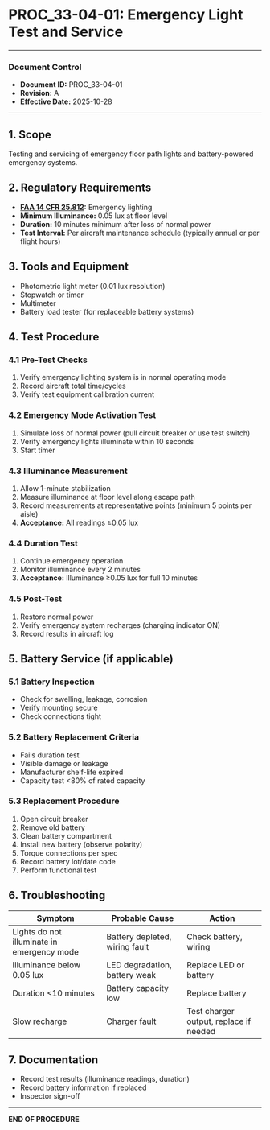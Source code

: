 # PROC_33-04-01: Emergency Light Test and Service

---

### Document Control
- **Document ID:** PROC_33-04-01
- **Revision:** A
- **Effective Date:** 2025-10-28

---

## 1. Scope
Testing and servicing of emergency floor path lights and battery-powered emergency systems.

## 2. Regulatory Requirements
- **[FAA 14 CFR 25.812](https://www.ecfr.gov/current/title-14/chapter-I/subchapter-C/part-25/subpart-D/section-25.812):** Emergency lighting
- **Minimum Illuminance:** 0.05 lux at floor level
- **Duration:** 10 minutes minimum after loss of normal power
- **Test Interval:** Per aircraft maintenance schedule (typically annual or per flight hours)

## 3. Tools and Equipment
- Photometric light meter (0.01 lux resolution)
- Stopwatch or timer
- Multimeter
- Battery load tester (for replaceable battery systems)

## 4. Test Procedure

### 4.1 Pre-Test Checks
1. Verify emergency lighting system is in normal operating mode
2. Record aircraft total time/cycles
3. Verify test equipment calibration current

### 4.2 Emergency Mode Activation Test
1. Simulate loss of normal power (pull circuit breaker or use test switch)
2. Verify emergency lights illuminate within 10 seconds
3. Start timer

### 4.3 Illuminance Measurement
1. Allow 1-minute stabilization
2. Measure illuminance at floor level along escape path
3. Record measurements at representative points (minimum 5 points per aisle)
4. **Acceptance:** All readings ≥0.05 lux

### 4.4 Duration Test
1. Continue emergency operation
2. Monitor illuminance every 2 minutes
3. **Acceptance:** Illuminance ≥0.05 lux for full 10 minutes

### 4.5 Post-Test
1. Restore normal power
2. Verify emergency system recharges (charging indicator ON)
3. Record results in aircraft log

## 5. Battery Service (if applicable)

### 5.1 Battery Inspection
- Check for swelling, leakage, corrosion
- Verify mounting secure
- Check connections tight

### 5.2 Battery Replacement Criteria
- Fails duration test
- Visible damage or leakage
- Manufacturer shelf-life expired
- Capacity test <80% of rated capacity

### 5.3 Replacement Procedure
1. Open circuit breaker
2. Remove old battery
3. Clean battery compartment
4. Install new battery (observe polarity)
5. Torque connections per spec
6. Record battery lot/date code
7. Perform functional test

## 6. Troubleshooting

| Symptom | Probable Cause | Action |
|---------|----------------|--------|
| Lights do not illuminate in emergency mode | Battery depleted, wiring fault | Check battery, wiring |
| Illuminance below 0.05 lux | LED degradation, battery weak | Replace LED or battery |
| Duration <10 minutes | Battery capacity low | Replace battery |
| Slow recharge | Charger fault | Test charger output, replace if needed |

## 7. Documentation
- Record test results (illuminance readings, duration)
- Record battery information if replaced
- Inspector sign-off

---

**END OF PROCEDURE**
